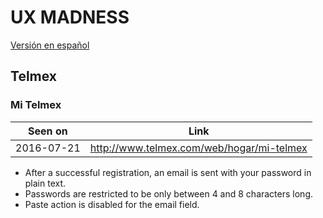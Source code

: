 # UX MADNESS

[Versión en español](README-EN.md)

## Telmex

### Mi Telmex

| Seen on    | Link                                      |
|------------|-------------------------------------------|
| 2016-07-21 | http://www.telmex.com/web/hogar/mi-telmex |

+ After a successful registration, an email is sent with your password in plain text.
+ Passwords are restricted to be only between 4 and 8 characters long.
+ Paste action is disabled for the email field.
